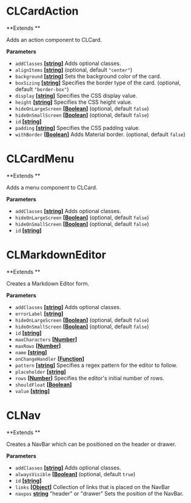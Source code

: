# CLCardAction

**Extends **

Adds an action component to CLCard.

**Parameters**

-   `addClasses` **\[[string](https://developer.mozilla.org/en-US/docs/Web/JavaScript/Reference/Global_Objects/String)]** Adds optional classes.
-   `alignItems` **\[[string](https://developer.mozilla.org/en-US/docs/Web/JavaScript/Reference/Global_Objects/String)]**  (optional, default `"center"`)
-   `background` **\[[string](https://developer.mozilla.org/en-US/docs/Web/JavaScript/Reference/Global_Objects/String)]** Sets the background color of the card.
-   `boxSizing` **\[[string](https://developer.mozilla.org/en-US/docs/Web/JavaScript/Reference/Global_Objects/String)]** Specifies the border type of the card. (optional, default `"border-box"`)
-   `display` **\[[string](https://developer.mozilla.org/en-US/docs/Web/JavaScript/Reference/Global_Objects/String)]** Specifies the CSS display value.
-   `height` **\[[string](https://developer.mozilla.org/en-US/docs/Web/JavaScript/Reference/Global_Objects/String)]** Specifies the CSS height value.
-   `hideOnLargeScreen` **\[[Boolean](https://developer.mozilla.org/en-US/docs/Web/JavaScript/Reference/Global_Objects/Boolean)]**  (optional, default `false`)
-   `hideOnSmallScreen` **\[[Boolean](https://developer.mozilla.org/en-US/docs/Web/JavaScript/Reference/Global_Objects/Boolean)]**  (optional, default `false`)
-   `id` **\[[string](https://developer.mozilla.org/en-US/docs/Web/JavaScript/Reference/Global_Objects/String)]**
-   `padding` **\[[string](https://developer.mozilla.org/en-US/docs/Web/JavaScript/Reference/Global_Objects/String)]** Specifies the CSS padding value.
-   `withBorder` **\[[Boolean](https://developer.mozilla.org/en-US/docs/Web/JavaScript/Reference/Global_Objects/Boolean)]** Adds Material border. (optional, default `false`)

# CLCardMenu

**Extends **

Adds a menu component to CLCard.

**Parameters**

-   `addClasses` **\[[string](https://developer.mozilla.org/en-US/docs/Web/JavaScript/Reference/Global_Objects/String)]** Adds optional classes.
-   `hideOnLargeScreen` **\[[Boolean](https://developer.mozilla.org/en-US/docs/Web/JavaScript/Reference/Global_Objects/Boolean)]**  (optional, default `false`)
-   `hideOnSmallScreen` **\[[Boolean](https://developer.mozilla.org/en-US/docs/Web/JavaScript/Reference/Global_Objects/Boolean)]**  (optional, default `false`)
-   `id` **\[[string](https://developer.mozilla.org/en-US/docs/Web/JavaScript/Reference/Global_Objects/String)]**

# CLMarkdownEditor

**Extends **

Creates a Markdown Editor form.

**Parameters**

-   `addClasses` **\[[string](https://developer.mozilla.org/en-US/docs/Web/JavaScript/Reference/Global_Objects/String)]** Adds optional classes.
-   `errorLabel` **\[[string](https://developer.mozilla.org/en-US/docs/Web/JavaScript/Reference/Global_Objects/String)]**
-   `hideOnLargeScreen` **\[[Boolean](https://developer.mozilla.org/en-US/docs/Web/JavaScript/Reference/Global_Objects/Boolean)]**  (optional, default `false`)
-   `hideOnSmallScreen` **\[[Boolean](https://developer.mozilla.org/en-US/docs/Web/JavaScript/Reference/Global_Objects/Boolean)]**  (optional, default `false`)
-   `id` **\[[string](https://developer.mozilla.org/en-US/docs/Web/JavaScript/Reference/Global_Objects/String)]**
-   `maxCharacters` **\[[Number](https://developer.mozilla.org/en-US/docs/Web/JavaScript/Reference/Global_Objects/Number)]**
-   `maxRows` **\[[Number](https://developer.mozilla.org/en-US/docs/Web/JavaScript/Reference/Global_Objects/Number)]**
-   `name` **\[[string](https://developer.mozilla.org/en-US/docs/Web/JavaScript/Reference/Global_Objects/String)]**
-   `onChangeHandler` **\[[Function](https://developer.mozilla.org/en-US/docs/Web/JavaScript/Reference/Statements/function)]**
-   `pattern` **\[[string](https://developer.mozilla.org/en-US/docs/Web/JavaScript/Reference/Global_Objects/String)]** Specifies a regex pattern for the editor to follow.
-   `placeholder` **\[[string](https://developer.mozilla.org/en-US/docs/Web/JavaScript/Reference/Global_Objects/String)]**
-   `rows` **\[[Number](https://developer.mozilla.org/en-US/docs/Web/JavaScript/Reference/Global_Objects/Number)]** Specifies the editor's initial number of rows.
-   `shouldFloat` **\[[Boolean](https://developer.mozilla.org/en-US/docs/Web/JavaScript/Reference/Global_Objects/Boolean)]**
-   `value` **\[[string](https://developer.mozilla.org/en-US/docs/Web/JavaScript/Reference/Global_Objects/String)]**

# CLNav

**Extends **

Creates a NavBar which can be positioned on the header or drawer.

**Parameters**

-   `addClasses` **\[[string](https://developer.mozilla.org/en-US/docs/Web/JavaScript/Reference/Global_Objects/String)]** Adds optional classes.
-   `alwaysVisible` **\[[Boolean](https://developer.mozilla.org/en-US/docs/Web/JavaScript/Reference/Global_Objects/Boolean)]**  (optional, default `true`)
-   `id` **\[[string](https://developer.mozilla.org/en-US/docs/Web/JavaScript/Reference/Global_Objects/String)]**
-   `links` **\[[Object](https://developer.mozilla.org/en-US/docs/Web/JavaScript/Reference/Global_Objects/Object)]** Collection of links that is placed on the NavBar
-   `navpos` **[string](https://developer.mozilla.org/en-US/docs/Web/JavaScript/Reference/Global_Objects/String)** "header" or "drawer" Sets the position of the NavBar.
